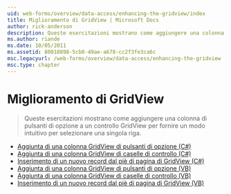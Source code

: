 ```yaml
---
uid: web-forms/overview/data-access/enhancing-the-gridview/index
title: Miglioramento di GridView | Microsoft Docs
author: rick-anderson
description: Queste esercitazioni mostrano come aggiungere una colonna di pulsanti di opzione a un controllo GridView per fornire un modo intuitivo per selezionare una singola riga.
ms.author: riande
ms.date: 10/05/2011
ms.assetid: 80010898-5cb0-49ae-a678-cc2f3fe3ca6c
msc.legacyurl: /web-forms/overview/data-access/enhancing-the-gridview
msc.type: chapter
---
```

<a name="enhancing-the-gridview"></a>Miglioramento di GridView
====================
> Queste esercitazioni mostrano come aggiungere una colonna di pulsanti di opzione a un controllo GridView per fornire un modo intuitivo per selezionare una singola riga.


- [Aggiunta di una colonna GridView di pulsanti di opzione (C#)](adding-a-gridview-column-of-radio-buttons-cs.md)
- [Aggiunta di una colonna GridView di caselle di controllo (C#)](adding-a-gridview-column-of-checkboxes-cs.md)
- [Inserimento di un nuovo record dal piè di pagina di GridView (C#)](inserting-a-new-record-from-the-gridview-s-footer-cs.md)
- [Aggiunta di una colonna GridView di pulsanti di opzione (VB)](adding-a-gridview-column-of-radio-buttons-vb.md)
- [Aggiunta di una colonna GridView di caselle di controllo (VB)](adding-a-gridview-column-of-checkboxes-vb.md)
- [Inserimento di un nuovo record dal piè di pagina di GridView (VB)](inserting-a-new-record-from-the-gridview-s-footer-vb.md)

